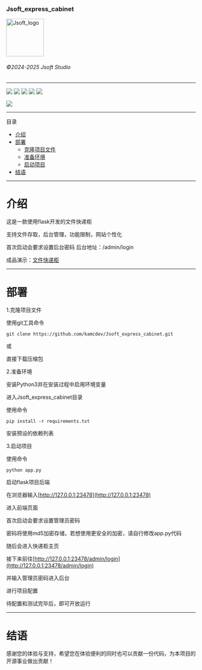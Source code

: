 ### Jsoft_express_cabinet

 <img src="https://www.jsoftstudio.top/css/Jsoft_logo.png" width = "100" height = "100" alt="Jsoft_logo" align=center />

###### ©2024-2025 Jsoft Studio

------

<img src="https://img.shields.io/github/stars/kamcdev/Jsoft_express_cabinet.svg">

<img src="https://img.shields.io/badge/Python-3.13.7-blue">

<img src="https://img.shields.io/badge/交流QQ群-984242265-purple">

<img src="https://img.shields.io/badge/B站-J软件官方-light">

<img src="https://img.shields.io/badge/官网-www.jsoftstudio.top-yellow">

<img src="https://img.shields.io/badge/使用提示-生产环境建议使用
venv虚拟环境-red">

------

目录
* [介绍](#介绍)
* [部署](#部署)
    * [克隆项目文件](#克隆)
    * [准备环境](#准备)
    * [启动项目](#启动)
* [结语](#结语)

<p id="介绍"></p>

------

# 介绍

这是一款使用flask开发的文件快递柜

支持文件存取，后台管理，功能限制，网站个性化

首次启动会要求设置后台密码
后台地址：/admin/login

成品演示：[文件快递柜](https://file.jsoftstudio.top/)

<p id="部署"></p>

------

# 部署

<p id="克隆"></p>

1.克隆项目文件

使用git工具命令

```
git clone https://github.com/kamcdev/Jsoft_express_cabinet.git
```

或

直接下载压缩包

<p id="准备"></p>

2.准备环境

安装Python3并在安装过程中启用环境变量

进入Jsoft_express_cabinet目录

使用命令

```
pip install -r requirements.txt
```

安装预设的依赖列表

<p id="启动"></p>

3.启动项目

使用命令

```
python app.py
```

启动flask项目后端

在浏览器输入[http://127.0.0.1:23478](http://127.0.0.1:23478)

进入前端页面

首次启动会要求设置管理员密码

密码将使用md5加密存储，若想使用更安全的加密，请自行修改app.py代码

随后会进入快递柜主页

接下来前往[http://127.0.0.1:23478/admin/login](http://127.0.0.1:23478/admin/login)

并输入管理员密码进入后台

进行项目配置

待配置和测试完毕后，即可开放运行

<p id="结语"></p>

------

# 结语

感谢您的体验与支持，希望您在体验便利的同时也可以贡献一份代码，为本项目的开源事业做出贡献！